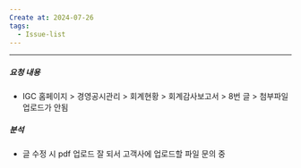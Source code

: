 ```yaml
---
Create at: 2024-07-26
tags:
  - Issue-list
---
```

---

##### 요청 내용
- IGC 홈페이지 > 경영공시관리 > 회계현황 > 회계감사보고서 > 8번 글 > 첨부파일 업로드가 안됨


##### 분석
- 글 수정 시 pdf 업로드 잘 되서 고객사에 업로드할 파일 문의 중
